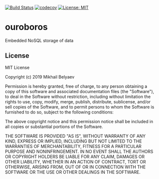 [![Build Status](https://travis-ci.com/belyaev-ms/ouroboros.svg?branch=master)](https://travis-ci.com/belyaev-ms/ouroboros)
[![codecov](https://codecov.io/gh/belyaev-ms/ouroboros/branch/master/graph/badge.svg)](https://codecov.io/gh/belyaev-ms/ouroboros)
[![License: MIT](https://img.shields.io/badge/License-MIT-yellow.svg)](https://opensource.org/licenses/MIT)

# ouroboros
Embedded NoSQL storage of data

## License
MIT License

Copyright (c) 2019 Mikhail Belyaev

Permission is hereby granted, free of charge, to any person obtaining a copy
of this software and associated documentation files (the "Software"), to deal
in the Software without restriction, including without limitation the rights
to use, copy, modify, merge, publish, distribute, sublicense, and/or sell
copies of the Software, and to permit persons to whom the Software is
furnished to do so, subject to the following conditions:

The above copyright notice and this permission notice shall be included in all
copies or substantial portions of the Software.

THE SOFTWARE IS PROVIDED "AS IS", WITHOUT WARRANTY OF ANY KIND, EXPRESS OR
IMPLIED, INCLUDING BUT NOT LIMITED TO THE WARRANTIES OF MERCHANTABILITY,
FITNESS FOR A PARTICULAR PURPOSE AND NONINFRINGEMENT. IN NO EVENT SHALL THE
AUTHORS OR COPYRIGHT HOLDERS BE LIABLE FOR ANY CLAIM, DAMAGES OR OTHER
LIABILITY, WHETHER IN AN ACTION OF CONTRACT, TORT OR OTHERWISE, ARISING FROM,
OUT OF OR IN CONNECTION WITH THE SOFTWARE OR THE USE OR OTHER DEALINGS IN THE
SOFTWARE.
